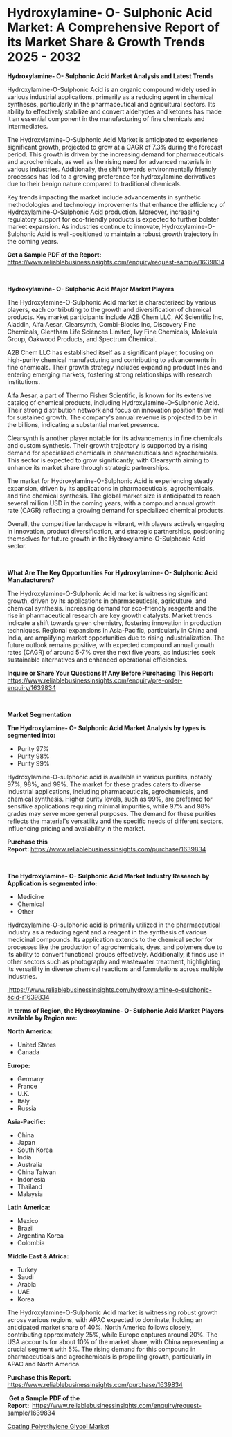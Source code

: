 <p><h1>Hydroxylamine- O- Sulphonic Acid Market: A Comprehensive Report of its Market Share & Growth Trends 2025 - 2032</h1></p><p><strong>Hydroxylamine- O- Sulphonic Acid Market Analysis and Latest Trends</strong></p>
<p><p>Hydroxylamine-O-Sulphonic Acid is an organic compound widely used in various industrial applications, primarily as a reducing agent in chemical syntheses, particularly in the pharmaceutical and agricultural sectors. Its ability to effectively stabilize and convert aldehydes and ketones has made it an essential component in the manufacturing of fine chemicals and intermediates. </p><p>The Hydroxylamine-O-Sulphonic Acid Market is anticipated to experience significant growth, projected to grow at a CAGR of 7.3% during the forecast period. This growth is driven by the increasing demand for pharmaceuticals and agrochemicals, as well as the rising need for advanced materials in various industries. Additionally, the shift towards environmentally friendly processes has led to a growing preference for hydroxylamine derivatives due to their benign nature compared to traditional chemicals. </p><p>Key trends impacting the market include advancements in synthetic methodologies and technology improvements that enhance the efficiency of Hydroxylamine-O-Sulphonic Acid production. Moreover, increasing regulatory support for eco-friendly products is expected to further bolster market expansion. As industries continue to innovate, Hydroxylamine-O-Sulphonic Acid is well-positioned to maintain a robust growth trajectory in the coming years.</p></p>
<p><strong>Get a Sample PDF of the Report:&nbsp;</strong> <a href="https://www.reliablebusinessinsights.com/enquiry/request-sample/1639834?utm_campaign=2306&utm_medium=2&utm_source=Github&utm_content=ia&utm_term=23032025&utm_id=hydroxylamine-o-sulphonic-acid">https://www.reliablebusinessinsights.com/enquiry/request-sample/1639834</a></p>
<p>&nbsp;</p>
<p><strong>Hydroxylamine- O- Sulphonic Acid Major Market Players</strong></p>
<p><p>The Hydroxylamine-O-Sulphonic Acid market is characterized by various players, each contributing to the growth and diversification of chemical products. Key market participants include A2B Chem LLC, AK Scientific Inc, Aladdin, Alfa Aesar, Clearsynth, Combi-Blocks Inc, Discovery Fine Chemicals, Glentham Life Sciences Limited, Ivy Fine Chemicals, Molekula Group, Oakwood Products, and Spectrum Chemical.</p><p>A2B Chem LLC has established itself as a significant player, focusing on high-purity chemical manufacturing and contributing to advancements in fine chemicals. Their growth strategy includes expanding product lines and entering emerging markets, fostering strong relationships with research institutions.</p><p>Alfa Aesar, a part of Thermo Fisher Scientific, is known for its extensive catalog of chemical products, including Hydroxylamine-O-Sulphonic Acid. Their strong distribution network and focus on innovation position them well for sustained growth. The company's annual revenue is projected to be in the billions, indicating a substantial market presence.</p><p>Clearsynth is another player notable for its advancements in fine chemicals and custom synthesis. Their growth trajectory is supported by a rising demand for specialized chemicals in pharmaceuticals and agrochemicals. This sector is expected to grow significantly, with Clearsynth aiming to enhance its market share through strategic partnerships.</p><p>The market for Hydroxylamine-O-Sulphonic Acid is experiencing steady expansion, driven by its applications in pharmaceuticals, agrochemicals, and fine chemical synthesis. The global market size is anticipated to reach several million USD in the coming years, with a compound annual growth rate (CAGR) reflecting a growing demand for specialized chemical products.</p><p>Overall, the competitive landscape is vibrant, with players actively engaging in innovation, product diversification, and strategic partnerships, positioning themselves for future growth in the Hydroxylamine-O-Sulphonic Acid sector.</p></p>
<p>&nbsp;</p>
<p><strong>What Are The Key Opportunities For Hydroxylamine- O- Sulphonic Acid Manufacturers?</strong></p>
<p><p>The Hydroxylamine-O-Sulphonic Acid market is witnessing significant growth, driven by its applications in pharmaceuticals, agriculture, and chemical synthesis. Increasing demand for eco-friendly reagents and the rise in pharmaceutical research are key growth catalysts. Market trends indicate a shift towards green chemistry, fostering innovation in production techniques. Regional expansions in Asia-Pacific, particularly in China and India, are amplifying market opportunities due to rising industrialization. The future outlook remains positive, with expected compound annual growth rates (CAGR) of around 5-7% over the next five years, as industries seek sustainable alternatives and enhanced operational efficiencies.</p></p>
<p><strong>Inquire or Share Your Questions If Any Before Purchasing This Report:</strong> <a href="https://www.reliablebusinessinsights.com/enquiry/pre-order-enquiry/1639834?utm_campaign=2306&utm_medium=2&utm_source=Github&utm_content=ia&utm_term=23032025&utm_id=hydroxylamine-o-sulphonic-acid">https://www.reliablebusinessinsights.com/enquiry/pre-order-enquiry/1639834</a></p>
<p>&nbsp;</p>
<p><strong>Market Segmentation</strong></p>
<p><strong>The Hydroxylamine- O- Sulphonic Acid Market Analysis by types is segmented into:</strong></p>
<p><ul><li>Purity 97%</li><li>Purity 98%</li><li>Purity 99%</li></ul></p>
<p><p>Hydroxylamine-O-sulphonic acid is available in various purities, notably 97%, 98%, and 99%. The market for these grades caters to diverse industrial applications, including pharmaceuticals, agrochemicals, and chemical synthesis. Higher purity levels, such as 99%, are preferred for sensitive applications requiring minimal impurities, while 97% and 98% grades may serve more general purposes. The demand for these purities reflects the material's versatility and the specific needs of different sectors, influencing pricing and availability in the market.</p></p>
<p><strong>Purchase this Report:&nbsp;</strong><a href="https://www.reliablebusinessinsights.com/purchase/1639834?utm_campaign=2306&utm_medium=2&utm_source=Github&utm_content=ia&utm_term=23032025&utm_id=hydroxylamine-o-sulphonic-acid">https://www.reliablebusinessinsights.com/purchase/1639834</a></p>
<p>&nbsp;</p>
<p><strong>The Hydroxylamine- O- Sulphonic Acid Market Industry Research by Application is segmented into:</strong></p>
<p><ul><li>Medicine</li><li>Chemical</li><li>Other</li></ul></p>
<p><p>Hydroxylamine-O-sulphonic acid is primarily utilized in the pharmaceutical industry as a reducing agent and a reagent in the synthesis of various medicinal compounds. Its application extends to the chemical sector for processes like the production of agrochemicals, dyes, and polymers due to its ability to convert functional groups effectively. Additionally, it finds use in other sectors such as photography and wastewater treatment, highlighting its versatility in diverse chemical reactions and formulations across multiple industries.</p></p>
<p><a href="https://www.reliablebusinessinsights.com/hydroxylamine-o-sulphonic-acid-r1639834?utm_campaign=2306&utm_medium=2&utm_source=Github&utm_content=ia&utm_term=23032025&utm_id=hydroxylamine-o-sulphonic-acid">&nbsp;https://www.reliablebusinessinsights.com/hydroxylamine-o-sulphonic-acid-r1639834</a></p>
<p><strong>In terms of Region, the Hydroxylamine- O- Sulphonic Acid Market Players available by Region are:</strong></p>
<p>
    <p> <strong> North America: </strong>
        <ul>
            <li>United States</li>
            <li>Canada</li>
        </ul>
        </p> 
    <p> <strong> Europe: </strong>
        <ul>
            <li>Germany</li>
            <li>France</li>
            <li>U.K.</li>
            <li>Italy</li>
            <li>Russia</li>
        </ul>
        </p> 
    <p> <strong> Asia-Pacific: </strong>
        <ul>
            <li>China</li>
            <li>Japan</li>
            <li>South Korea</li>
            <li>India</li>
            <li>Australia</li>
            <li>China Taiwan</li>
            <li>Indonesia</li>
            <li>Thailand</li>
            <li>Malaysia</li>
        </ul>
        </p> 
    <p> <strong> Latin America: </strong>
        <ul>
            <li>Mexico</li>
            <li>Brazil</li>
            <li>Argentina Korea</li>
            <li>Colombia</li>
        </ul>
        </p> 
    <p> <strong> Middle East & Africa: </strong>
        <ul>
            <li>Turkey</li>
            <li>Saudi</li>
            <li>Arabia</li>
            <li>UAE</li>
            <li>Korea</li>
        </ul>
    </p>
    </p>
<p><p>The Hydroxylamine-O-Sulphonic Acid market is witnessing robust growth across various regions, with APAC expected to dominate, holding an anticipated market share of 40%. North America follows closely, contributing approximately 25%, while Europe captures around 20%. The USA accounts for about 10% of the market share, with China representing a crucial segment with 5%. The rising demand for this compound in pharmaceuticals and agrochemicals is propelling growth, particularly in APAC and North America.</p></p>
<p><strong>Purchase this Report: </strong><a href="https://www.reliablebusinessinsights.com/purchase/1639834?utm_campaign=2306&utm_medium=2&utm_source=Github&utm_content=ia&utm_term=23032025&utm_id=hydroxylamine-o-sulphonic-acid">https://www.reliablebusinessinsights.com/purchase/1639834</a></p>
<p>&nbsp;<strong>Get a Sample PDF of the Report:&nbsp;&nbsp;</strong><a href="https://www.reliablebusinessinsights.com/enquiry/request-sample/1639834?utm_campaign=2306&utm_medium=2&utm_source=Github&utm_content=ia&utm_term=23032025&utm_id=hydroxylamine-o-sulphonic-acid">https://www.reliablebusinessinsights.com/enquiry/request-sample/1639834</a></p>
<p><strong></strong></p>
<p><p><a href="https://github.com/comasnickie/Market-Research-Report-List-1/blob/main/coating-polyethylene-glycol-market.md?utm_campaign=2306&utm_medium=2&utm_source=Github&utm_content=ia&utm_term=23032025&utm_id=hydroxylamine-o-sulphonic-acid">Coating Polyethylene Glycol Market</a></p></p>